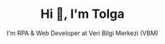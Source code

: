 <div align="center">
<h1>Hi 👋, I'm Tolga</h1>
<p>I'm RPA & Web Developer at Veri Bilgi Merkezi (VBM)</p>
</div>